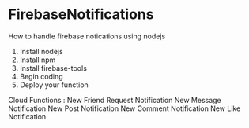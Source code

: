 # FirebaseNotifications
How to handle firebase notications using nodejs

1. Install nodejs
2. Install npm
3. Install firebase-tools
4. Begin coding
5. Deploy your function

Cloud Functions : New Friend Request Notification
                             New Message Notification
                             New Post Notification
                             New Comment Notification
                             New Like Notification
